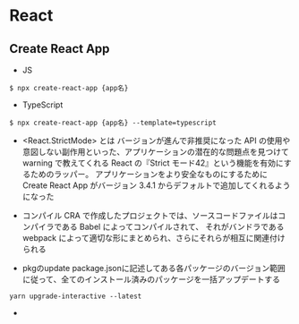 # React

## Create React App
- JS
```
$ npx create-react-app {app名}
```
- TypeScript
```
$ npx create-react-app {app名} --template=typescript
```

- <React.StrictMode> とは
バージョンが進んで非推奨になった API の使用や意図しない副作用といった、アプリケーションの潜在的な問題点を見つけて
warning で教えてくれる React の『Strict モード42』という機能を有効にするためのラッパー。
アプリケーションをより安全なものにするために Create React App がバージョン 3.4.1 からデフォルトで追加してくれるようになった

- コンパイル
CRA で作成したプロジェクトでは、ソースコードファイルはコンパイラである Babel によってコンパイルされて、
それがバンドラである webpack によって適切な形にまとめられ、さらにそれらが相互に関連付けられる

- pkgのupdate
package.jsonに記述してある各パッケージのバージョン範囲に従って、全てのインストール済みのパッケージを一括アップデートする
```
yarn upgrade-interactive --latest
```
- 